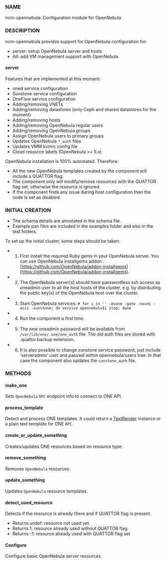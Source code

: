 
### NAME

ncm-opennebula: Configuration module for OpenNebula

### DESCRIPTION

ncm-opennebula provides support for OpenNebula configuration for:

- server: setup OpenNebula server and hosts
- AII: add VM management support with OpenNebula

#### server

Features that are implemented at this moment:

- oned service configuration
- Sunstone service configuration
- OneFlow service configuration
- Adding/removing VNETs
- Adding/removing datastores (only Ceph and shared datastores for the moment)
- Adding/removing hosts
- Adding/removing OpenNebula regular users
- Adding/removing OpenNebula groups
- Assign OpenNebula users to primary groups
- Updates OpenNebula `*_auth` files
- Updates VMM kvmrc config file
- Cloud resource labels (OpenNebula >= 5.x)

OpenNebula installation is 100% automated. Therefore:

- All the new OpenNebula templates created by the component will include a QUATTOR flag.
- The component only will modify/remove resources with the QUATTOR flag set, otherwise the resource is ignored.
- If the component finds any issue during host configuration then the node is set as disabled.

### INITIAL CREATION

- The schema details are annotated in the schema file.
- Example pan files are included in the examples folder and also in the test folders.

To set up the initial cluster, some steps should be taken:

- 1. First install the required Ruby gems in your OpenNebula server.
You can use OpenNebula installgems addon : [https://github.com/OpenNebula/addon-installgems](https://github.com/OpenNebula/addon-installgems).
- 2. The OpenNebula server(s) should have passwordless ssh access as oneadmin user to all the host hosts of the cluster.
 e.g. by distributing the public key(s) of the OpenNebula host over the cluster.
- 3. Start OpenNebula services: `# for i in '' -econe -gate -novnc -occi -sunstone; do service opennebula$i stop; done`
- 4. Run the component a first time.
- 5. The new oneadmin password will be available from `/var/lib/one/.one/one_auth` file.
The old auth files are stored with .quattor.backup extension.
- 6. It is also possible to change sunstone service password, just include
'serveradmin' user and passwd within opennebula/users tree.
In that case the component also updates the `sunstone_auth` file.

### METHODS

#### make\_one

Sets `OpenNebula` `RPC` endpoint info to connect to ONE API.

#### process\_template

Detect and process ONE templates.
It could return a [TextRender](../CAF/TextRender.md) instance or a plain text template for ONE `RPC`.

#### create\_or\_update\_something

Creates/updates ONE resources based on resource type.

#### remove\_something

Removes `OpenNebula` resources.

#### update\_something

Updates `OpenNebula` resource templates.

#### detect\_used\_resource

Detects if the resource is already there and if QUATTOR flag is present.

- Returns undef: resource not used yet.
- Returns 1: resource already used without QUATTOR flag.
- Returns -1: resource already used with QUATTOR flag set

#### Configure

Configure basic OpenNebula server resources.
